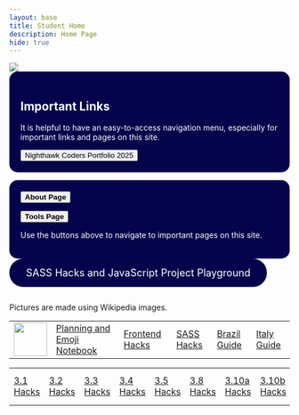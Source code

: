 ```yaml
---
layout: base
title: Student Home 
description: Home Page
hide: true
---
```


<img src="{{site.baseurl}}/images/apcompscihome.png">


<div style="background-color: #05034b; padding: 20px; border-radius: 15px;">
  <h2 style="color: white;">Important Links</h2>
  <p style="color: white;"> It is helpful to have an easy-to-access navigation menu, especially for important links and pages on this site. </p>
  <button onclick="window.location.href='https://nighthawkcoders.github.io/portfolio_2025/';">Nighthawk Coders Portfolio 2025</button>
</div>
<p> </p>

<div style="background-color: #05034b; padding: 20px; border-radius: 15px;">
  <a href="about/">
    <button class="block"><b>About Page</b></button>
  </a>
  <p> </p>
  <a href="tools/">
    <button class="block"><b>Tools Page</b></button>
  </a>
  <p> </p>
  <p style="color: white;"> Use the buttons above to navigate to important pages on this site. </p>

</div>

<style>
  /* Ensure the 'Games' button is a big rounded square with a blue background */
  .games-menu {
    display: inline-block;
    background-color: #05034b !important; /* Blue background */
    padding: 15px 30px;
    border-radius: 25px;
    color: white !important; /* Text color */
    font-size: 18px;
    text-align: center;
    cursor: pointer;
    text-decoration: none;
  }

  /* Dropdown menu container */
  .dropdown-menu {
    display: none;
    position: absolute;
    background-color: #05034b !important; /* Blue background */
    border-radius: 10px;
    box-shadow: 0px 4px 6px rgba(0, 0, 0, 0.1);
    padding: 10px;
    top: 100%;
    left: 0;
    z-index: 1000;
  }

  /* Dropdown menu links */
  .dropdown-menu a {
    display: block;
    color: white !important; /* Text color */
    padding: 10px;
    text-decoration: none;
    border-radius: 5px;
    font-size: 16px;
  }

  /* Dropdown menu link hover effect */
  .dropdown-menu a:hover {
    background-color: white !important; /* Hover background color */
    color: black !important; /* Hover text color */
  }

  /* Show dropdown menu when 'Games' button is clicked */
  .games-menu.active + .dropdown-menu {
    display: block;
  }
</style>

<!-- Add this HTML to your index.md file where you want the menu to appear -->
<div class="dropdown">
  <a href="#" class="games-menu">SASS Hacks and JavaScript Project Playground</a>
  <div class="dropdown-menu">
    <a href="https://blackstar3092.github.io/risha_guha_2025_1/javascript/project/calculator">Calculator</a>
    <a href="https://blackstar3092.github.io/risha_guha_2025_1/javascript/project/binary-calculator">Binary Calculator</a>    
    <a href="https://blackstar3092.github.io/risha_guha_2025_1/javascript/project/cookie-clicker">Cookie Clicker Game</a>
    <a href="https://blackstar3092.github.io/risha_guha_2025_1/javascript/project/snake">Snake Game</a>
    <a href="{{site.baseurl}}/javascript/project/npc-game">SPRINT 2: NPC Game</a>
  </div>
</div>

<script>
  // Toggle dropdown menu visibility
  document.querySelector('.games-menu').addEventListener('click', function(e) {
    e.preventDefault();
    this.classList.toggle('active');
  });
</script>


<p> </p>
<style>
    .grid-container {
        display: grid;
        grid-template-columns: repeat(auto-fill, minmax(150px, 1fr)); /* Dynamic columns */
        gap: 10px;
    }
    .grid-item {
        text-align: center;
    }
    .grid-item img {
        width: 100%;
        height: 100px; /* Fixed height for uniformity */
        object-fit: contain; /* Ensure the image fits within the fixed height */
    }
    .grid-item p {
        margin: 5px 0; /* Add some margin for spacing */
    }

    .image-gallery {
        display: flex;
        flex-wrap: nowrap;
        overflow-x: auto;
        gap: 10px;
    }

    .image-gallery img {
        max-height: 150px;
        object-fit: cover;
        border-radius: 5px;
    }
</style>

<!-- This grid_container class is used by CSS styling and the id is used by JavaScript connection -->
<div class="grid-container" id="grid_container">
    <!-- content will be added here by JavaScript -->
</div>

<script>
    // 1. Make a connection to the HTML container defined in the HTML div
    var container = document.getElementById("grid_container"); // This container connects to the HTML div

    // 2. Define a JavaScript object for our http source and our data rows for coding languages
    var http_source = "https://upload.wikimedia.org/wikipedia/commons/";
    var earth_pictures = [
        {"picture": "0/00/Earth_from_space.jpg", "description": "Earth from Space"},
        {"picture": "9/97/The_Earth_seen_from_Apollo_17.jpg", "description": "Earth from Apollo 17"},
        {"picture": "e/e0/AS08-14-2383.jpg", "description": "Earth from Moon"},
    ];

    // 3b. Build grid items inside of our container for each row of data
    for (const language of earth_pictures) {
        // Create a "div" with "class grid-item" for each row
        var gridItem = document.createElement("div");
        gridItem.className = "grid-item";  // This class name connects the gridItem to the CSS style elements
        // Add "img" HTML tag for the logo
        var img = document.createElement("img");
        img.src = http_source + language.picture; // concatenate the source and logo
        img.alt = language.description + " Picture"; // add alt text for accessibility

        // Add "p" HTML tag for the description
        var description = document.createElement("p");
        description.textContent = language.description; // extract the description

        // Append img and p HTML tags to the grid item DIV
        gridItem.appendChild(img);
        gridItem.appendChild(description);

        // Append the grid item DIV to the container DIV
        container.appendChild(gridItem);
    }
</script>
<p> </p>
<comment>
Pictures are made using Wikipedia images.
</comment>

<p> </p>
<p> </p>

<table>
    <tr>
        <td><img src="{{site.baseurl}}/images/cslogo.jpg" height="60" title="Notebooks and Hacks" alt=""></td>
        <td><a href="{{site.baseurl}}/sprint/1/planning-and-emoji">Planning and Emoji Notebook</a></td>
        <td><a href="{{site.baseurl}}/sprint/1/frontend-hacks">Frontend Hacks</a></td>
        <td><a href="{{site.baseurl}}/sprint/1/sass-hacks">SASS Hacks</a></td>
        <td><a href="{{site.baseurl}}/sprint/1/brazil">Brazil Guide</a></td>
        <td><a href="{{site.baseurl}}/sprint/1/italy">Italy Guide</a></td>
   </tr>
</table>

<table>
    <tr>
        <td><a href="{{site.baseurl}}/sprint/2/hacks_3-1">3.1 Hacks</a></td>
        <td><a href="{{site.baseurl}}/sprint/2/hacks_3-1">3.2 Hacks</a></td>
        <td><a href="{{site.baseurl}}/sprint/2/hacks_3-3">3.3 Hacks</a></td>
        <td><a href="{{site.baseurl}}/sprint/2/hacks_3-4">3.4 Hacks</a></td>
        <td><a href="{{site.baseurl}}/sprint/2/hacks_3-5">3.5 Hacks</a></td>
        <td><a href="{{site.baseurl}}/sprint/2/hacks_3-8">3.8 Hacks</a></td>
        <td><a href="{{site.baseurl}}/sprint/2/hacks_3-10a">3.10a Hacks</a></td>
        <td><a href="{{site.baseurl}}/sprint/2/hacks_3-10b">3.10b Hacks</a></td>
        <td><a href="{{site.baseurl}}/sprint/2/blog">Sprint 2 Learnings Blog</a></td>
    </tr>
</table>

<script src="https://utteranc.es/client.js"
        repo="blackstar3092/risha_guha_2025_1"
        issue-term="pathname"
        theme="preferred-color-scheme"
        crossorigin="anonymous"
        async>
</script>